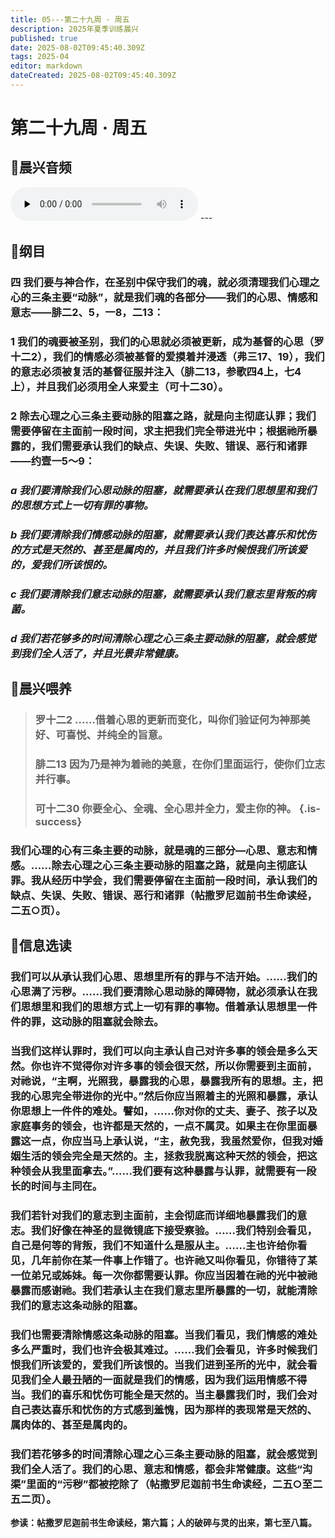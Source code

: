 ```yaml
---
title: 05---第二十九周 · 周五
description: 2025年夏季训练晨兴
published: true
date: 2025-08-02T09:45:40.309Z
tags: 2025-04
editor: markdown
dateCreated: 2025-08-02T09:45:40.309Z
---
```


# 第二十九周 · 周五
## 🎵晨兴音频

<audio id="audio" controls="" preload="none">
      <source id="mp3" src="/2025-04/week5/week29day5.mp3">
</audio>
---

## 📖纲目

### 四    我们要与神合作，在圣别中保守我们的魂，就必须清理我们心理之心的三条主要“动脉”，就是我们魂的各部分——我们的心思、情感和意志——腓二2、5，一8，二13：

### 1    我们的魂要被圣别，我们的心思就必须被更新，成为基督的心思（罗十二2），我们的情感必须被基督的爱摸着并浸透（弗三17、19），我们的意志必须被复活的基督征服并注入（腓二13，参歌四4上，七4上），并且我们必须用全人来爱主（可十二30）。

### 2    除去心理之心三条主要动脉的阻塞之路，就是向主彻底认罪；我们需要停留在主面前一段时间，求主把我们完全带进光中；根据祂所暴露的，我们需要承认我们的缺点、失误、失败、错误、恶行和诸罪——约壹一5～9：

### *a    我们要清除我们心思动脉的阻塞，就需要承认在我们思想里和我们的思想方式上一切有罪的事物。*

### *b    我们要清除我们情感动脉的阻塞，就需要承认我们表达喜乐和忧伤的方式是天然的、甚至是属肉的，并且我们许多时候恨我们所该爱的，爱我们所该恨的。*

### *c    我们要清除我们意志动脉的阻塞，就需要承认我们意志里背叛的病菌。*

### *d    我们若花够多的时间清除心理之心三条主要动脉的阻塞，就会感觉到我们全人活了，并且光景非常健康。*

## 📖晨兴喂养

>### **罗十二2    ……借着心思的更新而变化，叫你们验证何为神那美好、可喜悦、并纯全的旨意。**
>
>### **腓二13    因为乃是神为着祂的美意，在你们里面运行，使你们立志并行事。**
>
>### **可十二30    你要全心、全魂、全心思并全力，爱主你的神。** {.is-success}

### 我们心理的心有三条主要的动脉，就是魂的三部分—心思、意志和情感。……除去心理之心三条主要动脉的阻塞之路，就是向主彻底认罪。我从经历中学会，我们需要停留在主面前一段时间，承认我们的缺点、失误、失败、错误、恶行和诸罪（帖撒罗尼迦前书生命读经，二五○页）。

## 📖信息选读

### 我们可以从承认我们心思、思想里所有的罪与不洁开始。……我们的心思满了污秽。……我们要清除心思动脉的障碍物，就必须承认在我们思想里和我们的思想方式上一切有罪的事物。借着承认思想里一件件的罪，这动脉的阻塞就会除去。

### 当我们这样认罪时，我们可以向主承认自己对许多事的领会是多么天然。你也许不觉得你对许多事的领会很天然，所以你需要到主面前，对祂说，“主啊，光照我，暴露我的心思，暴露我所有的思想。主，把我的心思完全带进你的光中。”然后你应当照着主的光照和暴露，承认你思想上一件件的难处。譬如，……你对你的丈夫、妻子、孩子以及家庭事务的领会，也许都是天然的，一点不属灵。如果主在你里面暴露这一点，你应当马上承认说，“主，赦免我，我虽然爱你，但我对婚姻生活的领会完全是天然的。主，拯救我脱离这种天然的领会，把这种领会从我里面拿去。”……我们要有这种暴露与认罪，就需要有一段长的时间与主同在。

### 我们若针对我们的意志到主面前，主会彻底而详细地暴露我们的意志。我们好像在神圣的显微镜底下接受察验。……我们特别会看见，自己是何等的背叛，我们不知道什么是服从主。……主也许给你看见，几年前你在某一件事上作错了。也许祂又叫你看见，你错待了某一位弟兄或姊妹。每一次你都需要认罪。你应当因着在祂的光中被祂暴露而感谢祂。我们若承认主在我们意志里所暴露的一切，就能清除我们的意志这条动脉的阻塞。

### 我们也需要清除情感这条动脉的阻塞。当我们看见，我们情感的难处多么严重时，我们也许会极其难过。……我们会看见，许多时候我们恨我们所该爱的，爱我们所该恨的。当我们进到圣所的光中，就会看见我们全人最丑陋的一面就是我们的情感，因为我们运用情感不得当。我们的喜乐和忧伤可能全是天然的。当主暴露我们时，我们会对自己表达喜乐和忧伤的方式感到羞愧，因为那样的表现常是天然的、属肉体的、甚至是属肉的。

### 我们若花够多的时间清除心理之心三条主要动脉的阻塞，就会感觉到我们全人活了。我们的心思、意志和情感，都会非常健康。这些“沟渠”里面的“污秽”都被挖除了（帖撒罗尼迦前书生命读经，二五○至二五二页）。

**参读：帖撒罗尼迦前书生命读经，第六篇；人的破碎与灵的出来，第七至八篇。**
<!-- Google tag (gtag.js) -->
<script async src="https://www.googletagmanager.com/gtag/js?id=G-1P8709Z16T"></script>
<script>
  window.dataLayer = window.dataLayer || [];
  function gtag(){dataLayer.push(arguments);}
  gtag('js', new Date());

  gtag('config', 'G-1P8709Z16T');
</script>